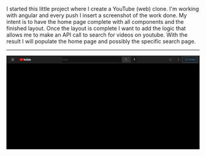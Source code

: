 I started this little project where I create a YouTube (web) clone.
I'm working with angular and every push I insert a screenshot of the work done. My intent is to have the home page complete with all components and the finished layout. Once the layout is complete I want to add the logic that allows me to make an API call to search for videos on youtube. With the result I will populate the home page and possibly the specific search page.

___________

![alt text](./screen/navbar.png)